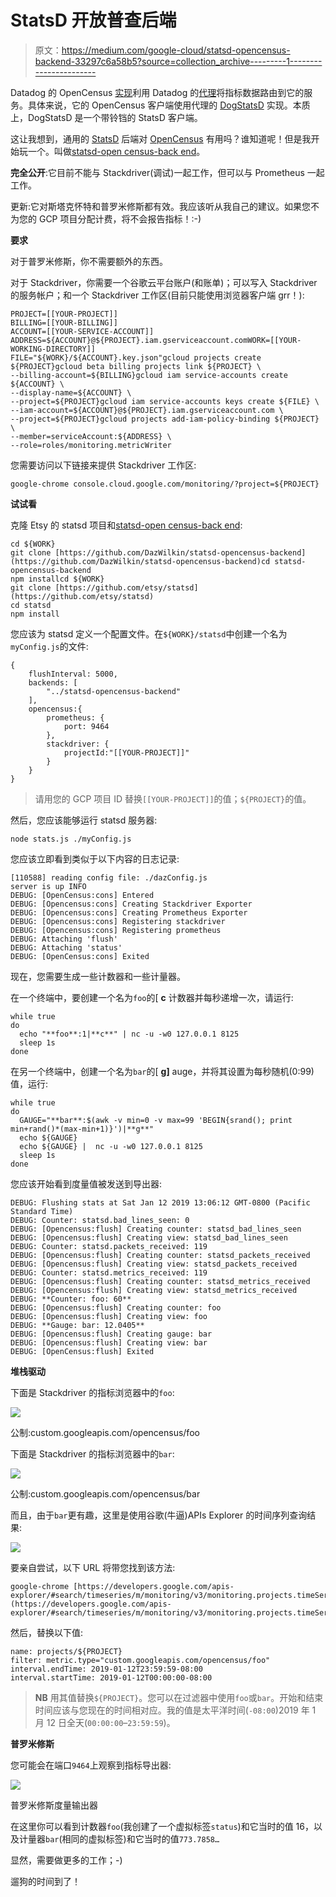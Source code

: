 # StatsD 开放普查后端

> 原文：<https://medium.com/google-cloud/statsd-opencensus-backend-33297c6a58b5?source=collection_archive---------1----------------------->

Datadog 的 OpenCensus [实现](https://github.com/DataDog/opencensus-go-exporter-datadog)利用 Datadog 的[代理](https://docs.datadoghq.com/agent)将指标数据路由到它的服务。具体来说，它的 OpenCensus 客户端使用代理的 [DogStatsD](https://docs.datadoghq.com/developers/dogstatsd/) 实现。本质上，DogStatsD 是一个带铃铛的 StatsD 客户端。

这让我想到，通用的 [StatsD](https://github.com/etsy/statsd) 后端对 [OpenCensus](http://opencensus.io) 有用吗？谁知道呢！但是我开始玩一个。叫做[statsd-open census-back end](https://github.com/DazWilkin/statsd-opencensus-backend)。

**完全公开**:它目前不能与 Stackdriver(调试)一起工作，但可以与 Prometheus 一起工作。

更新:它对斯塔克怀特和普罗米修斯都有效。我应该听从我自己的建议。如果您不为您的 GCP 项目分配计费，将不会报告指标！:-)

**要求**

对于普罗米修斯，你不需要额外的东西。

对于 Stackdriver，你需要一个谷歌云平台账户(和账单)；可以写入 Stackdriver 的服务帐户；和一个 Stackdriver 工作区(目前只能使用浏览器客户端 grr！):

```
PROJECT=[[YOUR-PROJECT]]
BILLING=[[YOUR-BILLING]]
ACCOUNT=[[YOUR-SERVICE-ACCOUNT]]
ADDRESS=${ACCOUNT}@${PROJECT}.iam.gserviceaccount.comWORK=[[YOUR-WORKING-DIRECTORY]]
FILE="${WORK}/${ACCOUNT}.key.json"gcloud projects create ${PROJECT}gcloud beta billing projects link ${PROJECT} \
--billing-account=${BILLING}gcloud iam service-accounts create ${ACCOUNT} \
--display-name=${ACCOUNT} \
--project=${PROJECT}gcloud iam service-accounts keys create ${FILE} \
--iam-account=${ACCOUNT}@${PROJECT}.iam.gserviceaccount.com \
--project=${PROJECT}gcloud projects add-iam-policy-binding ${PROJECT} \
--member=serviceAccount:${ADDRESS} \
--role=roles/monitoring.metricWriter
```

您需要访问以下链接来提供 Stackdriver 工作区:

```
google-chrome console.cloud.google.com/monitoring/?project=${PROJECT}
```

**试试看**

克隆 Etsy 的 statsd 项目和[statsd-open census-back end](https://github.com/DazWilkin/statsd-opencensus-backend):

```
cd ${WORK}
git clone [https://github.com/DazWilkin/statsd-opencensus-backend](https://github.com/DazWilkin/statsd-opencensus-backend)cd statsd-opencensus-backend
npm installcd ${WORK}
git clone [https://github.com/etsy/statsd](https://github.com/etsy/statsd)
cd statsd
npm install
```

您应该为 statsd 定义一个配置文件。在`${WORK}/statsd`中创建一个名为`myConfig.js`的文件:

```
{
    flushInterval: 5000,
    backends: [
        "../statsd-opencensus-backend"
    ],
    opencensus:{
        prometheus: {
            port: 9464
        },
        stackdriver: {
            projectId:"[[YOUR-PROJECT]]"
        }
    }
}
```

> 请用您的 GCP 项目 ID 替换`[[YOUR-PROJECT]]`的值；`${PROJECT}`的值。

然后，您应该能够运行 statsd 服务器:

```
node stats.js ./myConfig.js
```

您应该立即看到类似于以下内容的日志记录:

```
[110588] reading config file: ./dazConfig.js
server is up INFO
DEBUG: [OpenCensus:cons] Entered
DEBUG: [Opencensus:cons] Creating Stackdriver Exporter
DEBUG: [Opencensus:cons] Creating Prometheus Exporter
DEBUG: [Opencensus:cons] Registering stackdriver
DEBUG: [Opencensus:cons] Registering prometheus
DEBUG: Attaching 'flush'
DEBUG: Attaching 'status'
DEBUG: [OpenCensus:cons] Exited
```

现在，您需要生成一些计数器和一些计量器。

在一个终端中，要创建一个名为`foo`的[ **c** 计数器并每秒递增一次，请运行:

```
while true
do
  echo "**foo**:1|**c**" | nc -u -w0 127.0.0.1 8125
  sleep 1s
done
```

在另一个终端中，创建一个名为`bar`的[ **g]** auge，并将其设置为每秒随机(0:99)值，运行:

```
while true
do
  GAUGE="**bar**:$(awk -v min=0 -v max=99 'BEGIN{srand(); print min+rand()*(max-min+1)}')|**g**"
  echo ${GAUGE}
  echo ${GAUGE} |  nc -u -w0 127.0.0.1 8125
  sleep 1s
done
```

您应该开始看到度量值被发送到导出器:

```
DEBUG: Flushing stats at Sat Jan 12 2019 13:06:12 GMT-0800 (Pacific Standard Time)
DEBUG: Counter: statsd.bad_lines_seen: 0
DEBUG: [Opencensus:flush] Creating counter: statsd_bad_lines_seen
DEBUG: [Opencensus:flush] Creating view: statsd_bad_lines_seen
DEBUG: Counter: statsd.packets_received: 119
DEBUG: [Opencensus:flush] Creating counter: statsd_packets_received
DEBUG: [Opencensus:flush] Creating view: statsd_packets_received
DEBUG: Counter: statsd.metrics_received: 119
DEBUG: [Opencensus:flush] Creating counter: statsd_metrics_received
DEBUG: [Opencensus:flush] Creating view: statsd_metrics_received
DEBUG: **Counter: foo: 60**
DEBUG: [Opencensus:flush] Creating counter: foo
DEBUG: [Opencensus:flush] Creating view: foo
DEBUG: **Gauge: bar: 12.0405**
DEBUG: [Opencensus:flush] Creating gauge: bar
DEBUG: [Opencensus:flush] Creating view: bar
DEBUG: [OpenCensus:flush] Exited
```

**堆栈驱动**

下面是 Stackdriver 的指标浏览器中的`foo`:

![](img/9c320c19132fbe72a4f67627c91aab37.png)

公制:custom.googleapis.com/opencensus/foo

下面是 Stackdriver 的指标浏览器中的`bar`:

![](img/51f753b374db37d681e251ce4fddb3db.png)

公制:custom.googleapis.com/opencensus/bar

而且，由于`bar`更有趣，这里是使用谷歌(牛逼)APIs Explorer 的时间序列查询结果:

![](img/33c2cc3f23a583c403bc33a28f64a793.png)

要亲自尝试，以下 URL 将带您找到该方法:

```
google-chrome [https://developers.google.com/apis-explorer/#search/timeseries/m/monitoring/v3/monitoring.projects.timeSeries.list](https://developers.google.com/apis-explorer/#search/timeseries/m/monitoring/v3/monitoring.projects.timeSeries.list)
```

然后，替换以下值:

```
name: projects/${PROJECT}
filter: metric.type="custom.googleapis.com/opencensus/foo"
interval.endTime: 2019-01-12T23:59:59-08:00
interval.startTime: 2019-01-12T00:00:00-08:00
```

> **NB** 用其值替换`${PROJECT}`。您可以在过滤器中使用`foo`或`bar`。开始和结束时间应该与您现在的时间相对应。我的值是太平洋时间(`-08:00`)2019 年 1 月 12 日全天(`00:00:00`–`23:59:59`)。

**普罗米修斯**

您可能会在端口`9464`上观察到指标导出器:

![](img/e0fd8e017a83fee6853c58ea25600ebf.png)

普罗米修斯度量输出器

在这里你可以看到计数器`foo`(我创建了一个虚拟标签`status`)和它当时的值 16，以及计量器`bar`(相同的虚拟标签)和它当时的值`773.7858…`

显然，需要做更多的工作；-)

遛狗的时间到了！